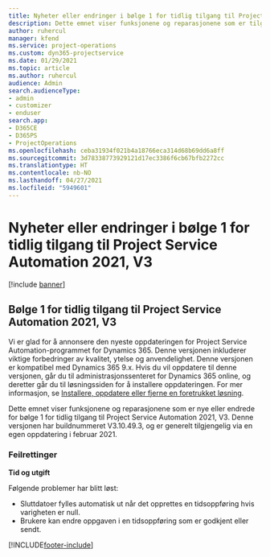 ```yaml
---
title: Nyheter eller endringer i bølge 1 for tidlig tilgang til Project Service Automation 2021, V3
description: Dette emnet viser funksjonene og reparasjonene som er tilgjengelige i bølge 1 for tidlig tilgang til Project Service Automation 2021, V3.
author: ruhercul
manager: kfend
ms.service: project-operations
ms.custom: dyn365-projectservice
ms.date: 01/29/2021
ms.topic: article
ms.author: ruhercul
audience: Admin
search.audienceType:
- admin
- customizer
- enduser
search.app:
- D365CE
- D365PS
- ProjectOperations
ms.openlocfilehash: ceba31934f021b4a18766eca314d68b69dd6a8ff
ms.sourcegitcommit: 3d78338773929121d17ec3386f6cb67bfb2272cc
ms.translationtype: HT
ms.contentlocale: nb-NO
ms.lasthandoff: 04/27/2021
ms.locfileid: "5949601"
---
```

# <a name="whats-new-or-changed-in-project-service-automation-early-access-wave-1-2021-v3"></a>Nyheter eller endringer i bølge 1 for tidlig tilgang til Project Service Automation 2021, V3

[!include [banner](../includes/psa-now-project-operations.md)]

## <a name="project-service-automation-early-access-wave-1-2021-v3"></a>Bølge 1 for tidlig tilgang til Project Service Automation 2021, V3

Vi er glad for å annonsere den nyeste oppdateringen for Project Service Automation-programmet for Dynamics 365. Denne versjonen inkluderer viktige forbedringer av kvalitet, ytelse og anvendelighet. Denne versjonen er kompatibel med Dynamics 365 9.x. Hvis du vil oppdatere til denne versjonen, går du til administrasjonssenteret for Dynamics 365 online, og deretter går du til løsningssiden for å installere oppdateringen. For mer informasjon, se [Installere, oppdatere eller fjerne en foretrukket løsning](/power-platform/admin/install-remove-preferred-solution).

Dette emnet viser funksjonene og reparasjonene som er nye eller endrede for bølge 1 for tidlig tilgang til Project Service Automation 2021, V3. Denne versjonen har buildnummeret V3.10.49.3, og er generelt tilgjengelig via en egen oppdatering i februar 2021.


### <a name="bug-fixes"></a>Feilrettinger

**Tid og utgift**

Følgende problemer har blitt løst:

- Sluttdatoer fylles automatisk ut når det opprettes en tidsoppføring hvis varigheten er null.
- Brukere kan endre oppgaven i en tidsoppføring som er godkjent eller sendt.


[!INCLUDE[footer-include](../includes/footer-banner.md)]